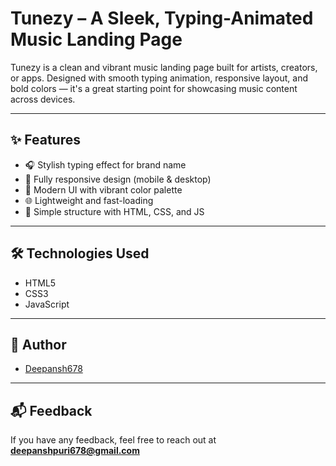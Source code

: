 # Tunezy – A Sleek, Typing-Animated Music Landing Page

Tunezy is a clean and vibrant music landing page built for artists, creators, or apps. Designed with smooth typing animation, responsive layout, and bold colors — it's a great starting point for showcasing music content across devices.

---

## ✨ Features

- 🎧 Stylish typing effect for brand name  
- 📱 Fully responsive design (mobile & desktop)  
- 🎨 Modern UI with vibrant color palette  
- 🌐 Lightweight and fast-loading  
- 📁 Simple structure with HTML, CSS, and JS

---

## 🛠️ Technologies Used

- HTML5  
- CSS3  
- JavaScript

---

## 👤 Author

- [Deepansh678](https://github.com/Deepansh678)

---

## 📬 Feedback

If you have any feedback, feel free to reach out at **deepanshpuri678@gmail.com**




 
 
